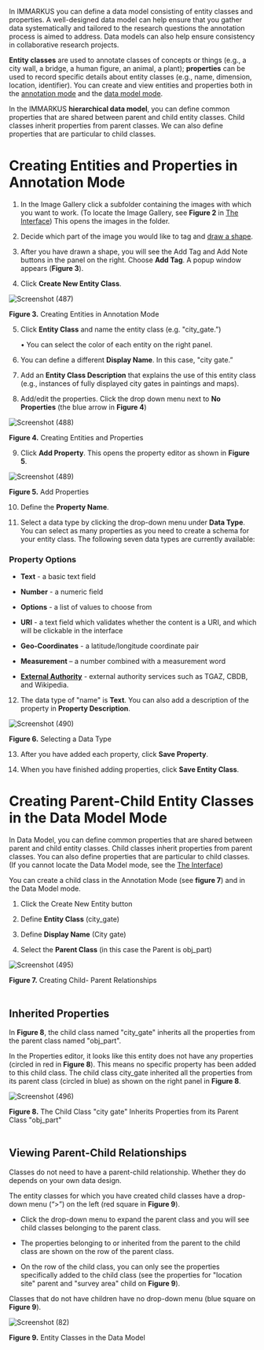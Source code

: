 In IMMARKUS you can define a data model consisting of entity classes and properties. A well-designed data model can help ensure that you gather data systematically and tailored to the research questions the annotation process is aimed to address. Data models can also help ensure consistency in collaborative research projects.

**Entity classes** are used to annotate classes of concepts or things (e.g., a city wall, a bridge, a human figure, an animal, a plant); **properties** can be used to record specific details about entity classes (e.g., name, dimension, location, identifier). You can create and view entities and properties both in the [annotation mode](https://github.com/rsimon/immarkus/wiki/04-Annotating-Images) and the [data model mode](https://github.com/rsimon/immarkus/wiki/03-Designing-a-Data-Model).

In the IMMARKUS **hierarchical data model**, you can define common properties that are shared between parent and child entity classes. Child classes inherit properties from parent classes. We can also define properties that are particular to child classes.




# Creating Entities and Properties in Annotation Mode

1. In the Image Gallery click a subfolder containing the images with which you want to work. (To locate the Image Gallery, see **Figure 2** in [The Interface](https://github.com/rsimon/immarkus/wiki/02-The-Interface)) This opens the images in the folder.

1. Decide which part of the image you would like to tag and [draw a shape](https://github.com/rsimon/immarkus/wiki/04-Annotating-Images#draw-annotations). 

1. After you have drawn a shape, you will see the Add Tag and Add Note buttons in the panel on the right. Choose **Add Tag**. A popup window appears (**Figure 3**). 
1.	Click **Create New Entity Class**. 



![Screenshot (487)](https://github.com/rsimon/immarkus/assets/128056738/e9d557b0-6af3-41a8-8a3d-5e7fadadfccc)

**Figure 3.** Creating Entities in Annotation Mode

5.	Click **Entity Class** and name the entity class (e.g. "city_gate.”)

    •	You can select the color of each entity on the right panel.

6.	You can define a different **Display Name**. In this case, "city gate.”
7.	Add an **Entity Class Description** that explains the use of this entity class (e.g., instances of fully displayed city gates in paintings and maps).  


8.	Add/edit the properties. Click the drop down menu next to **No Properties** (the blue arrow in **Figure 4**)

![Screenshot (488)](https://github.com/rsimon/immarkus/assets/128056738/74052980-2bf6-4b82-884a-3130bdd2a721)

**Figure 4.** Creating Entities and Properties



9.	Click **Add Property**. This opens the property editor as shown in **Figure 5**.

![Screenshot (489)](https://github.com/rsimon/immarkus/assets/128056738/915a5228-ae1e-4067-8c40-787f4c81e797)

**Figure 5.** Add Properties

10.	Define the **Property Name**.

11.	Select a data type by clicking the drop-down menu under **Data Type**. You can select as many properties as you need to create a schema for your entity class. The following seven data types are currently available:

### Property Options

* **Text** - a basic text field

* **Number** - a numeric field

* **Options** - a list of values to choose from

* **URI** - a text field which validates whether the content is a URI, and which will be clickable in the interface

* **Geo-Coordinates** - a latitude/longitude coordinate pair

* **Measurement** – a number combined with a measurement word

* **[External Authority](https://github.com/rsimon/immarkus/wiki/06-External-Authorities)** - external authority services such as TGAZ, CBDB, and Wikipedia.



12.	The data type of "name" is **Text**. You can also add a description of the property in **Property Description**.

![Screenshot (490)](https://github.com/rsimon/immarkus/assets/128056738/a59a9c46-0a07-4db2-bf2b-b5d8161ee79f)

**Figure 6.** Selecting a Data Type


13.	After you have added each property, click **Save Property**. 

14.	When you have finished adding properties, click **Save Entity Class**.



# Creating Parent-Child Entity Classes in the Data Model Mode

In Data Model, you can define common properties that are shared between parent and child entity classes. Child classes inherit properties from parent classes. You can also define properties that are particular to child classes. (If you cannot locate the Data Model mode, see the [The Interface](https://github.com/rsimon/immarkus/wiki/02-The-Interface)) 

You can create a child class in the Annotation Mode (see **figure 7**) and in the Data Model mode.  

1. Click the Create New Entity button 

1. Define **Entity Class** (city_gate) 

1. Define **Display Name** (City gate) 

1. Select the **Parent Class** (in this case the Parent is obj_part) 

![Screenshot (495)](https://github.com/rsimon/immarkus/assets/128056738/68f14260-31e9-4a0b-99e0-93b6fe0a7586)


**Figure 7.** Creating Child- Parent Relationships
<br/><br/>

## Inherited Properties

In **Figure 8**, the child class named "city_gate" inherits all the properties from the parent class named "obj_part".  

In the Properties editor, it looks like this entity does not have any properties (circled in red in **Figure 8**). This means no specific property has been added to this child class. The child class city_gate inherited all the properties from its parent class (circled in blue) as shown on the right panel in **Figure 8**.


![Screenshot (496)](https://github.com/rsimon/immarkus/assets/128056738/fa26f2c4-4600-4f84-9fa7-017c3bf454ff)

**Figure 8.**  The Child Class "city gate" Inherits Properties from its Parent Class "obj_part" 
<br/><br/>

## Viewing Parent-Child Relationships

Classes do not need to have a parent-child relationship. Whether they do depends on your own data design. 

The entity classes for which you have created child classes have a drop-down menu (“>”) on the left (red square in **Figure 9**). 

* Click the drop-down menu to expand the parent class and you will see child classes belonging to the parent class.  

* The properties belonging to or inherited from the parent to the child class are shown on the row of the parent class.  

* On the row of the child class, you can only see the properties specifically added to the child class (see the properties for "location site" parent and "survey area" child on **Figure 9**). 

Classes that do not have children have no drop-down menu (blue square on **Figure 9**).  

![Screenshot (82)](https://github.com/rsimon/immarkus/assets/128056738/7a9f5b76-79c2-4d3f-bf3c-61f41f87dad9)

**Figure 9.** Entity Classes in the Data Model
<br/><br/>


